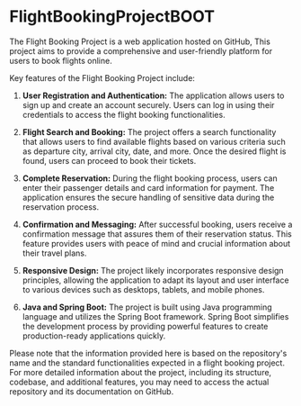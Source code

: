# FlightBookingProjectBOOT
The Flight Booking Project is a web application hosted on GitHub,  This project aims to provide a comprehensive and user-friendly platform for users to book flights online.

Key features of the Flight Booking Project include:

1. **User Registration and Authentication:** The application allows users to sign up and create an account securely. Users can log in using their credentials to access the flight booking functionalities.

2. **Flight Search and Booking:** The project offers a search functionality that allows users to find available flights based on various criteria such as departure city, arrival city, date, and more. Once the desired flight is found, users can proceed to book their tickets.

3. **Complete Reservation:** During the flight booking process, users can enter their passenger details and card information for payment. The application ensures the secure handling of sensitive data during the reservation process.

4. **Confirmation and Messaging:** After successful booking, users receive a confirmation message that assures them of their reservation status. This feature provides users with peace of mind and crucial information about their travel plans.

5. **Responsive Design:** The project likely incorporates responsive design principles, allowing the application to adapt its layout and user interface to various devices such as desktops, tablets, and mobile phones.

6. **Java and Spring Boot:** The project is built using Java programming language and utilizes the Spring Boot framework. Spring Boot simplifies the development process by providing powerful features to create production-ready applications quickly.

Please note that the information provided here is based on the repository's name and the standard functionalities expected in a flight booking project. For more detailed information about the project, including its structure, codebase, and additional features, you may need to access the actual repository and its documentation on GitHub.
